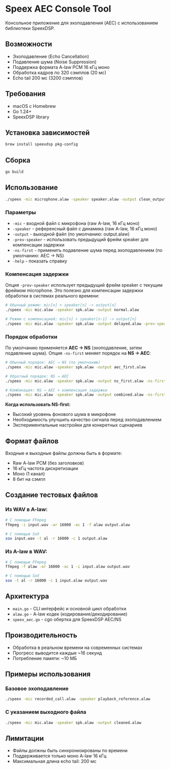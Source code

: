 # Speex AEC Console Tool

Консольное приложение для эхоподавления (AEC) с использованием библиотеки SpeexDSP.

## Возможности

- Эхоподавление (Echo Cancellation) 
- Подавление шума (Noise Suppression)
- Поддержка формата A-law PCM 16 кГц моно
- Обработка кадров по 320 сэмплов (20 мс)
- Echo tail 200 мс (3200 сэмплов)

## Требования

- macOS с Homebrew
- Go 1.24+
- SpeexDSP library

## Установка зависимостей

```bash
brew install speexdsp pkg-config
```

## Сборка

```bash
go build
```

## Использование

```bash
./speex -mic microphone.alaw -speaker speaker.alaw -output clean_output.alaw
```

### Параметры

- `-mic` - входной файл с микрофона (raw A-law, 16 кГц моно)
- `-speaker` - референсный файл с динамика (raw A-law, 16 кГц моно) 
- `-output` - выходной файл (по умолчанию: output.alaw)
- `-prev-speaker` - использовать предыдущий фрейм speaker для компенсации задержки
- `-ns-first` - применить подавление шума перед эхоподавлением (по умолчанию: AEC → NS)
- `-help` - показать справку

### Компенсация задержки

Опция `-prev-speaker` использует предыдущий фрейм speaker с текущим фреймом microphone. Это полезно для компенсации задержки обработки в системах реального времени:

```bash
# Обычный режим: mic[n] + speaker[n] -> output[n]
./speex -mic mic.alaw -speaker spk.alaw -output normal.alaw

# Режим с компенсацией: mic[n] + speaker[n-1] -> output[n]  
./speex -mic mic.alaw -speaker spk.alaw -output delayed.alaw -prev-speaker
```

### Порядок обработки

По умолчанию применяется **AEC → NS** (эхоподавление, затем подавление шума). Опция `-ns-first` меняет порядок на **NS → AEC**:

```bash
# Обычный порядок: AEC → NS (по умолчанию)
./speex -mic mic.alaw -speaker spk.alaw -output aec_first.alaw

# Обратный порядок: NS → AEC
./speex -mic mic.alaw -speaker spk.alaw -output ns_first.alaw -ns-first

# Комбинация: NS → AEC + компенсация задержки  
./speex -mic mic.alaw -speaker spk.alaw -output combined.alaw -ns-first -prev-speaker
```

**Когда использовать NS-first:**
- Высокий уровень фонового шума в микрофоне
- Необходимость улучшить качество сигнала перед эхоподавлением
- Экспериментальные настройки для конкретных сценариев

## Формат файлов

Входные и выходные файлы должны быть в формате:
- Raw A-law PCM (без заголовков)
- 16 кГц частота дискретизации
- Моно (1 канал)
- 8 бит на сэмпл

## Создание тестовых файлов

### Из WAV в A-law:
```bash
# С помощью FFmpeg
ffmpeg -i input.wav -ar 16000 -ac 1 -f alaw output.alaw

# С помощью SoX  
sox input.wav -t al -r 16000 -c 1 output.alaw
```

### Из A-law в WAV:
```bash
# С помощью FFmpeg
ffmpeg -f alaw -ar 16000 -ac 1 -i input.alaw output.wav

# С помощью SoX
sox -t al -r 16000 -c 1 input.alaw output.wav
```

## Архитектура

- `main.go` - CLI интерфейс и основной цикл обработки
- `alaw.go` - A-law кодек (кодирование/декодирование)
- `speex_aec.go` - cgo обертка для SpeexDSP AEC/NS

## Производительность

- Обработка в реальном времени на современных системах
- Прогресс выводится каждые ~16 секунд
- Потребление памяти: ~10 МБ

## Примеры использования

### Базовое эхоподавление
```bash
./speex -mic recorded_call.alaw -speaker playback_reference.alaw
```

### С указанием выходного файла
```bash
./speex -mic mic.alaw -speaker spk.alaw -output cleaned.alaw
```

## Лимитации

- Файлы должны быть синхронизированы по времени
- Поддерживается только моно A-law 16 кГц
- Максимальная длина echo tail: 200 мс
